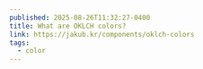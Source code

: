 ```yaml
---
published: 2025-08-26T11:32:27-0400
title: What are OKLCH colors?
link: https://jakub.kr/components/oklch-colors
tags:
  - color
---
```

